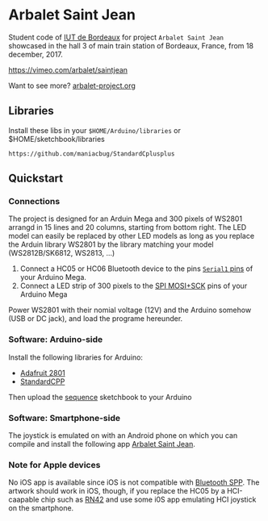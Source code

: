 # Arbalet Saint Jean

Student code of [IUT de Bordeaux](http://iut.u-bordeaux.fr) for project `Arbalet Saint Jean` showcased in the hall 3 of main train station of Bordeaux, France, from 18 december, 2017.

https://vimeo.com/arbalet/saintjean

Want to see more? [arbalet-project.org](http://arbalet-project.org/)

## Libraries
Install these libs in your `$HOME/Arduino/libraries` or $HOME/sketchbook/libraries

```
https://github.com/maniacbug/StandardCplusplus
```

## Quickstart
### Connections

The project is designed for an Arduin Mega and 300 pixels of WS2801 arrangd in 15 lines and 20 columns, starting from bottom right. The LED model can easily be replaced by other LED models as long as you replace the Arduin library WS2801 by the library matching your model (WS2812B/SK6812, WS2813, ...)

1. Connect a HC05 or HC06 Bluetooth device to the pins [`Serial1` pins](https://www.arduino.cc/reference/en/language/functions/communication/serial/) of your Arduino Mega. 
2. Connect a LED strip of 300 pixels to the [SPI MOSI+SCK](https://www.arduino.cc/en/Reference/SPI) pins of your Arduino Mega

Power WS2801 with their nomial voltage (12V) and the Arduino somehow (USB or DC jack), and load the programe hereunder.

### Software: Arduino-side
Install the following libraries for Arduino:
* [Adafruit 2801](https://github.com/adafruit/Adafruit-WS2801-Library)
* [StandardCPP](https://github.com/maniacbug/StandardCplusplus)

Then upload the [sequence](https://github.com/arbalet-project/ArbaletSaintJean/tree/master/animations_autonomes/sequence) sketchbook to your Arduino 
### Software: Smartphone-side
The joystick is emulated on with an Android phone on which you can compile and install the following app [Arbalet Saint Jean](https://play.google.com/store/apps/details?id=com.arbalet.stjean).

### Note for Apple devices
No iOS app is available since iOS is not compatible with [Bluetooth SPP](https://en.wikipedia.org/wiki/List_of_Bluetooth_profiles#Serial_Port_Profile_(SPP)).
The artwork should work in iOS, though, if you replace the HC05 by a HCI-caapable chip such as [RN42](https://www.microchip.com/RN42/) and use some i0S app emulating HCI joystick on the smartphone. 
